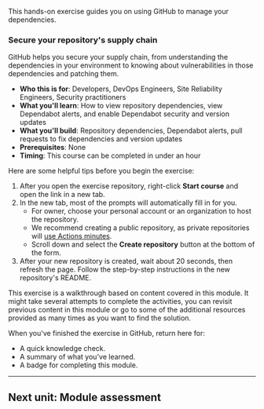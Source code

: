 This hands-on exercise guides you on using GitHub to manage your dependencies.

### Secure your repository's supply chain

GitHub helps you secure your supply chain, from understanding the dependencies in your environment to knowing about vulnerabilities in those dependencies and patching them.

-   **Who this is for**: Developers, DevOps Engineers, Site Reliability Engineers, Security practitioners
-   **What you'll learn**: How to view repository dependencies, view Dependabot alerts, and enable Dependabot security and version updates
-   **What you'll build**: Repository dependencies, Dependabot alerts, pull requests to fix dependencies and version updates
-   **Prerequisites**: None
-   **Timing**: This course can be completed in under an hour

Here are some helpful tips before you begin the exercise:

1.  After you open the exercise repository, right-click **Start course** and open the link in a new tab.
2.  In the new tab, most of the prompts will automatically fill in for you.
    -   For owner, choose your personal account or an organization to host the repository.
    -   We recommend creating a public repository, as private repositories will [use Actions minutes](https://docs.github.com/en/billing/managing-billing-for-github-actions/about-billing-for-github-actions).
    -   Scroll down and select the **Create repository** button at the bottom of the form.
3.  After your new repository is created, wait about 20 seconds, then refresh the page. Follow the step-by-step instructions in the new repository's README.

This exercise is a walkthrough based on content covered in this module. It might take several attempts to complete the activities, you can revisit previous content in this module or go to some of the additional resources provided as many times as you want to find the solution.

When you've finished the exercise in GitHub, return here for: 

-   A quick knowledge check.
-   A summary of what you've learned.
-   A badge for completing this module. 

___

## Next unit: Module assessment